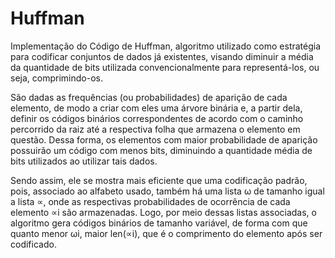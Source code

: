 # Huffman
Implementação do Código de Huffman, algoritmo utilizado como estratégia para codificar conjuntos de dados já existentes, visando diminuir a média da quantidade de bits utilizada convencionalmente para representá-los, ou seja, comprimindo-os.

São dadas as frequências (ou probabilidades) de aparição de cada elemento, de modo a criar com eles uma árvore binária e, a partir dela, definir os códigos binários correspondentes de acordo com o caminho percorrido da raiz até a respectiva folha que armazena o elemento em questão. Dessa forma, os elementos com maior probabilidade de aparição possuirão um código com menos bits, diminuindo a quantidade média de bits utilizados ao utilizar tais dados.

Sendo assim, ele se mostra mais eficiente que uma codificação padrão, pois, associado ao alfabeto usado, também há uma lista ω de tamanho igual a lista ∝, onde as respectivas probabilidades de ocorrência de cada elemento ∝i são armazenadas. Logo, por meio dessas listas associadas, o algoritmo gera códigos binários de tamanho variável, de forma com que quanto menor ωi, maior len(∝i), que é o comprimento do elemento após ser codificado.
